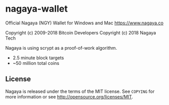 # nagaya-wallet
Official Nagaya (NGY) Wallet for Windows and Mac
https://www.nagaya.co

Copyright (c) 2009-2018 Bitcoin Developers
Copyright (c) 2018 Nagaya Tech

Nagaya is using scrypt as a proof-of-work algorithm.
 - 2.5 minute block targets
 - ~50 million total coins

License
-------

Nagaya is released under the terms of the MIT license. See `COPYING` for more
information or see http://opensource.org/licenses/MIT.
